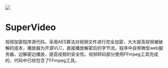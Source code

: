 ![](https://img-blog.csdnimg.cn/20200217134308408.png)
# SuperVideo
视频加密程序源代码，采用AES算法对视频文件进行完全加密，大大提高视频被破解的成本，播放器为开源VLC，直接播放解密后的字节流，程序中自带微型web服务器，边解密边播放，提高视频的安全性。视频转码部分使用FFmpeg工具完成的，代码中已经包含了FFmpeg工具。
